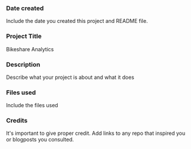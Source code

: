 ### Date created
Include the date you created this project and README file.

### Project Title
Bikeshare Analytics

### Description
Describe what your project is about and what it does

### Files used
Include the files used

### Credits
It's important to give proper credit. Add links to any repo that inspired you or blogposts you consulted.

